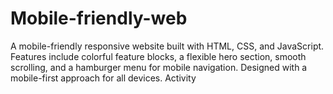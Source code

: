 # Mobile-friendly-web
A mobile-friendly responsive website built with HTML, CSS, and JavaScript. Features include colorful feature blocks, a flexible hero section, smooth scrolling, and a hamburger menu for mobile navigation. Designed with a mobile-first approach for all devices.   Activity
